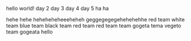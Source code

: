 hello world! 
day 2
day 3
day 4
day 5
ha ha

hehe hehe heheheheheeeheheh
geggegegegehehehehhe
red team white team blue team black team
red team red team
team gogeta
tema vegeto
team gogeata
hello
